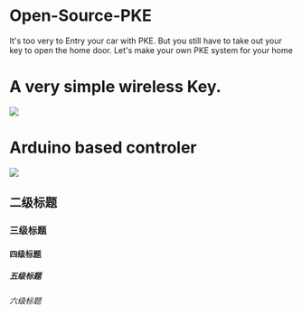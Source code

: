 # Open-Source-PKE
It's too very to Entry your car with PKE.
But you still have to take out your key to open the home door.
Let's make your own PKE system for your home

# A very simple wireless Key.  
![](https://github.com/fryefryefrye/Open-Source-PKE/raw/master/img/tag_simple.jpg)
# Arduino based controler
![](https://github.com/fryefryefrye/Open-Source-PKE/raw/master/img/rx_simple.jpg)
## 二级标题  
### 三级标题  
#### 四级标题  
##### 五级标题  
###### 六级标题 
